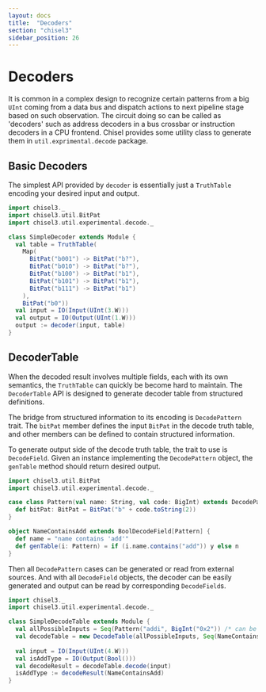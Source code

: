 ```yaml
---
layout: docs
title:  "Decoders"
section: "chisel3"
sidebar_position: 26
---
```


# Decoders

It is common in a complex design to recognize certain patterns from a big `UInt` coming from a data bus and dispatch
actions to next pipeline stage based on such observation. The circuit doing so can be called as 'decoders' such as
address decoders in a bus crossbar or instruction decoders in a CPU frontend. Chisel provides some utility class to
generate them in `util.exprimental.decode` package.

## Basic Decoders
The simplest API provided by `decoder` is essentially just a `TruthTable` encoding your desired input and output.
```scala mdoc:silent
import chisel3._
import chisel3.util.BitPat
import chisel3.util.experimental.decode._

class SimpleDecoder extends Module {
  val table = TruthTable(
    Map(
      BitPat("b001") -> BitPat("b?"),
      BitPat("b010") -> BitPat("b?"),
      BitPat("b100") -> BitPat("b1"),
      BitPat("b101") -> BitPat("b1"),
      BitPat("b111") -> BitPat("b1")
    ),
    BitPat("b0"))
  val input = IO(Input(UInt(3.W)))
  val output = IO(Output(UInt(1.W)))
  output := decoder(input, table)
}
```

## DecoderTable
When the decoded result involves multiple fields, each with its own semantics, the `TruthTable` can quickly be become
hard to maintain. The `DecoderTable` API is designed to generate decoder table from structured definitions.

The bridge from structured information to its encoding is `DecodePattern` trait. The `bitPat` member defines the input
`BitPat` in the decode truth table, and other members can be defined to contain structured information.

To generate output side of the decode truth table, the trait to use is `DecodeField`. Given an instance implementing the
`DecodePattern` object, the `genTable` method should return desired output.

```scala mdoc:silent
import chisel3.util.BitPat
import chisel3.util.experimental.decode._

case class Pattern(val name: String, val code: BigInt) extends DecodePattern {
  def bitPat: BitPat = BitPat("b" + code.toString(2))
}

object NameContainsAdd extends BoolDecodeField[Pattern] {
  def name = "name contains 'add'"
  def genTable(i: Pattern) = if (i.name.contains("add")) y else n
}
```

Then all `DecodePattern` cases can be generated or read from external sources. And with all `DecodeField` objects, the
decoder can be easily generated and output can be read by corresponding `DecodeField`s.
```scala mdoc:silent
import chisel3._
import chisel3.util.experimental.decode._

class SimpleDecodeTable extends Module {
  val allPossibleInputs = Seq(Pattern("addi", BigInt("0x2")) /* can be generated */)
  val decodeTable = new DecodeTable(allPossibleInputs, Seq(NameContainsAdd))
  
  val input = IO(Input(UInt(4.W)))
  val isAddType = IO(Output(Bool()))
  val decodeResult = decodeTable.decode(input)
  isAddType := decodeResult(NameContainsAdd)
}
```
